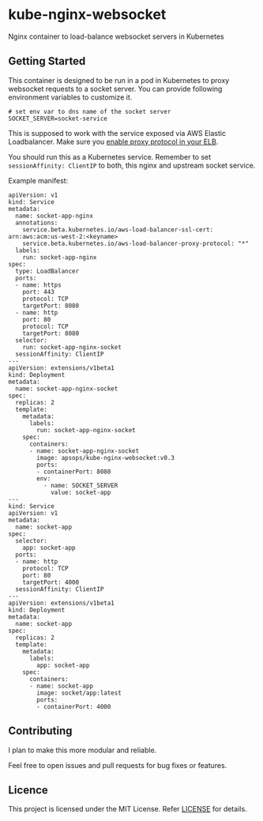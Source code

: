 # kube-nginx-websocket
Nginx container to load-balance websocket servers in Kubernetes

## Getting Started
This container is designed to be run in a pod in Kubernetes to proxy websocket requests to a socket server.
You can provide following environment variables to customize it.

```
# set env var to dns name of the socket server
SOCKET_SERVER=socket-service
```

This is supposed to work with the service exposed via AWS Elastic Loadbalancer. Make sure you [enable proxy protocol in your ELB](http://docs.aws.amazon.com/ElasticLoadBalancing/latest/DeveloperGuide/enable-proxy-protocol.html).

You should run this as a Kubernetes service. Remember to set `sessionAffinity: ClientIP` to both, this nginx and upstream socket service.

Example manifest:

```
apiVersion: v1
kind: Service
metadata:
  name: socket-app-nginx
  annotations:
    service.beta.kubernetes.io/aws-load-balancer-ssl-cert: arn:aws:acm:us-west-2:<keyname>
    service.beta.kubernetes.io/aws-load-balancer-proxy-protocol: "*"
  labels:
    run: socket-app-nginx
spec:
  type: LoadBalancer
  ports:
  - name: https
    port: 443
    protocol: TCP
    targetPort: 8080
  - name: http
    port: 80
    protocol: TCP
    targetPort: 8080
  selector:
    run: socket-app-nginx-socket
  sessionAffinity: ClientIP
---
apiVersion: extensions/v1beta1
kind: Deployment
metadata:
  name: socket-app-nginx-socket
spec:
  replicas: 2
  template:
    metadata:
      labels:
        run: socket-app-nginx-socket
    spec:
      containers:
      - name: socket-app-nginx-socket
        image: apsops/kube-nginx-websocket:v0.3
        ports:
        - containerPort: 8080
        env:
          - name: SOCKET_SERVER
            value: socket-app
---
kind: Service
apiVersion: v1
metadata:
  name: socket-app
spec:
  selector:
    app: socket-app
  ports:
  - name: http
    protocol: TCP
    port: 80
    targetPort: 4000
  sessionAffinity: ClientIP
---
apiVersion: extensions/v1beta1
kind: Deployment
metadata:
  name: socket-app
spec:
  replicas: 2
  template:
    metadata:
      labels:
        app: socket-app
    spec:
      containers:
      - name: socket-app
        image: socket/app:latest
        ports:
        - containerPort: 4000
```

## Contributing
I plan to make this more modular and reliable.

Feel free to open issues and pull requests for bug fixes or features.

## Licence

This project is licensed under the MIT License. Refer [LICENSE](https://github.com/ApsOps/kube-nginx-websocket/blob/master/LICENSE) for details.
